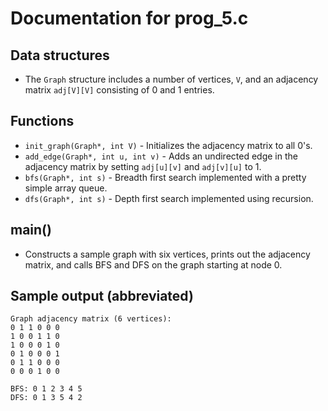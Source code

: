 # Documentation for prog_5.c

## Data structures
- The `Graph` structure includes a number of vertices, `V`, and an adjacency matrix `adj[V][V]` consisting of 0 and 1 entries.

## Functions
- `init_graph(Graph*, int V)` - Initializes the adjacency matrix to all 0's.
- `add_edge(Graph*, int u, int v)` - Adds an undirected edge in the adjacency matrix by setting `adj[u][v]` and `adj[v][u]` to 1.
- `bfs(Graph*, int s)` - Breadth first search implemented with a pretty simple array queue.
- `dfs(Graph*, int s)` - Depth first search implemented using recursion.

## main()
- Constructs a sample graph with six vertices, prints out the adjacency matrix, and calls BFS and DFS on the graph starting at node 0.

## Sample output (abbreviated)
```
Graph adjacency matrix (6 vertices):
0 1 1 0 0 0
1 0 0 1 1 0
1 0 0 0 1 0
0 1 0 0 0 1
0 1 1 0 0 0
0 0 0 1 0 0

BFS: 0 1 2 3 4 5 
DFS: 0 1 3 5 4 2 
```